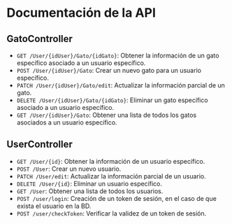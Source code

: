 # Documentación de la API

## GatoController

- `GET /User/{idUser}/Gato/{idGato}`: Obtener la información de un gato específico asociado a un usuario específico.
- `POST /User/{idUser}/Gato`: Crear un nuevo gato para un usuario específico.
- `PATCH /User/{idUser}/Gato/edit`: Actualizar la información parcial de un gato.
- `DELETE /User/{idUser}/Gato/{idGato}`: Eliminar un gato específico asociado a un usuario específico.
- `GET /User/{idUser}/Gato`: Obtener una lista de todos los gatos asociados a un usuario específico.

## UserController

- `GET /User/{id}`: Obtener la información de un usuario específico.
- `POST /User`: Crear un nuevo usuario.
- `PATCH /User/edit`: Actualizar la información parcial de un usuario.
- `DELETE /User/{id}`: Eliminar un usuario específico.
- `GET /User`: Obtener una lista de todos los usuarios.
- `POST /user/login`: Creación de un token de sesión, en el caso de que exista el usuario en la BD.
- `POST /user/checkToken`: Verificar la validez de un token de sesión.
